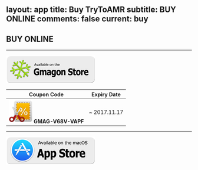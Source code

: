 layout: app
title: Buy TryToAMR
subtitle: BUY ONLINE
comments: false
current: buy
---

## <strong>BUY ONLINE</strong>
---

[![](../../../asset/images/gmagon-available.png)](https://shopper.mycommerce.com/checkout/cart/add/55399-27)

Coupon Code | Expiry Date
------ | -------
![](../../../asset/images/coupon.png) **GMAG-V68V-VAPF** | ~ 2017.11.17

---
[![](../../../asset/images/mas-available.png)](https://itunes.apple.com/us/app/trytoamr/id849599370?l=zh&ls=1&mt=12)

